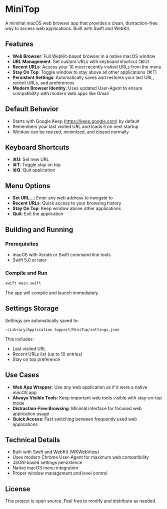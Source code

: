 # MiniTop

A minimal macOS web browser app that provides a clean, distraction-free way to access web applications. Built with Swift and WebKit.

## Features

- **Web Browser**: Full WebKit-based browser in a native macOS window
- **URL Management**: Set custom URLs with keyboard shortcut (⌘U)
- **Recent URLs**: Access your 10 most recently visited URLs from the menu
- **Stay On Top**: Toggle window to stay above all other applications (⌘T)
- **Persistent Settings**: Automatically saves and restores your last URL, recent URLs, and preferences
- **Modern Browser Identity**: Uses updated User-Agent to ensure compatibility with modern web apps like Gmail

## Default Behavior

- Starts with Google Keep (https://keep.google.com) by default
- Remembers your last visited URL and loads it on next startup
- Window can be resized, minimized, and closed normally

## Keyboard Shortcuts

- **⌘U**: Set new URL
- **⌘T**: Toggle stay on top
- **⌘Q**: Quit application

## Menu Options

- **Set URL...**: Enter any web address to navigate to
- **Recent URLs**: Quick access to your browsing history
- **Stay On Top**: Keep window above other applications
- **Quit**: Exit the application

## Building and Running

### Prerequisites
- macOS with Xcode or Swift command line tools
- Swift 5.0 or later

### Compile and Run
```bash
swift main.swift
```

The app will compile and launch immediately.

## Settings Storage

Settings are automatically saved to:
```
~/Library/Application Support/MiniTop/settings.json
```

This includes:
- Last visited URL
- Recent URLs list (up to 10 entries)
- Stay on top preference

## Use Cases

- **Web App Wrapper**: Use any web application as if it were a native macOS app
- **Always Visible Tools**: Keep important web tools visible with stay-on-top mode
- **Distraction-Free Browsing**: Minimal interface for focused web application usage
- **Quick Access**: Fast switching between frequently used web applications

## Technical Details

- Built with Swift and WebKit (WKWebView)
- Uses modern Chrome User-Agent for maximum web compatibility
- JSON-based settings persistence
- Native macOS menu integration
- Proper window management and level control

## License

This project is open source. Feel free to modify and distribute as needed. 